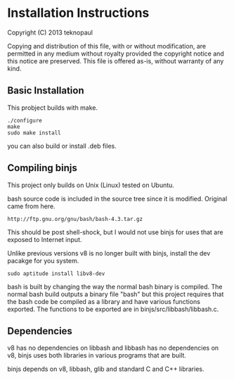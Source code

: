 
# Installation Instructions

Copyright (C) 2013 teknopaul

Copying and distribution of this file, with or without modification,
are permitted in any medium without royalty provided the copyright
notice and this notice are preserved.  This file is offered as-is,
without warranty of any kind.

## Basic Installation

This probject builds with make.

	./configure
	make
	sudo make install

you can also build or install .deb files.

## Compiling binjs

This project only builds on Unix (Linux) tested on Ubuntu.

bash source code is included in the source tree since it is 
modified. Original came from here.

	http://ftp.gnu.org/gnu/bash/bash-4.3.tar.gz

This should be post shell-shock, but I would not use binjs for uses that are exposed
to Internet input.

Unlike previous versions v8 is no longer built with binjs, install the dev
pacakge for you system.

	sudo aptitude install libv8-dev

bash is built by changing the way the normal bash binary is
compiled.  The normal bash build outputs a binary file "bash"
but this project requires that the bash code be compiled as a library 
and have various functions exported.  The functions to be exported
are in binjs/src/libbash/libbash.c. 

## Dependencies

v8 has no dependencies on libbash and libbash has no dependencies
on v8,  binjs uses both libraries in various programs that are built.

binjs depends on v8, libbash, glib and standard C and C++ libraries.


